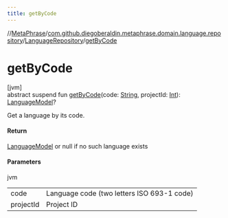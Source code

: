 ```yaml
---
title: getByCode
---
```

//[MetaPhrase](../../../index.html)/[com.github.diegoberaldin.metaphrase.domain.language.repository](../index.html)/[LanguageRepository](index.html)/[getByCode](get-by-code.html)



# getByCode



[jvm]\
abstract suspend fun [getByCode](get-by-code.html)(code: [String](https://kotlinlang.org/api/latest/jvm/stdlib/kotlin/-string/index.html), projectId: [Int](https://kotlinlang.org/api/latest/jvm/stdlib/kotlin/-int/index.html)): [LanguageModel](../../com.github.diegoberaldin.metaphrase.domain.language.data/-language-model/index.html)?



Get a language by its code.



#### Return



[LanguageModel](../../com.github.diegoberaldin.metaphrase.domain.language.data/-language-model/index.html) or null if no such language exists



#### Parameters


jvm

| | |
|---|---|
| code | Language code (two letters ISO 693-1 code) |
| projectId | Project ID |





